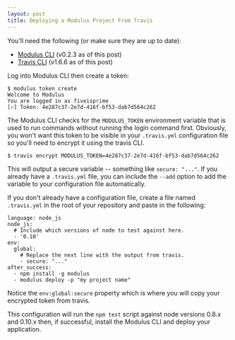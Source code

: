 ```yaml
---
layout: post
title: Deploying a Modulus Project From Travis
---
```


You'll need the following (or make sure they are up to date):

- [Modulus CLI](https://npm.im/modulus) (v0.2.3 as of this post)
- [Travis CLI](http://rubygems.org/gems/travis) (v1.6.6 as of this post)

Log into Modulus CLI then create a token:

    $ modulus token create
    Welcome to Modulus
    You are logged in as fiveisprime
    [✓] Token: 4e287c37-2e7d-416f-bf53-dab7d564c262

The Modulus CLI checks for the `MODULUS_TOKEN` environment variable that is used
to run commands without running the login command first. Obviously, you won't
want this token to be visible in your `.travis.yml` configuration file so you'll
need to encrypt it using the travis CLI.

    $ travis encrypt MODULUS_TOKEN=4e287c37-2e7d-416f-bf53-dab7d564c262

This will output a secure variable -- something like `secure: "..."`. If you
already have a `.travis.yml` file, you can include the `--add` option to add
the variable to your configuration file automatically.

If you don't already have a configuration file, create a file named
`.travis.yml` in the root of your repository and paste in the following:

    language: node_js
    node_js:
      # Include which versions of node to test against here.
      - '0.10'
    env:
      global:
        # Replace the next line with the output from travis.
        - secure: "..."
    after_success:
      - npm install -g modulus
      - modulus deploy -p "my project name"

Notice the `env:global:secure` property which is where you will copy your
encrypted token from travis.

This configuration will run the `npm test` script against node versions 0.8.x
and 0.10.x then, if successful, install the Modulus CLI and deploy your
application.
